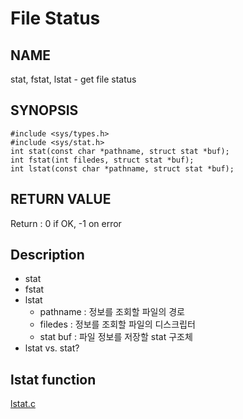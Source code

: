 # File Status
## NAME
stat, fstat, lstat - get file status
## SYNOPSIS
```
#include <sys/types.h>
#include <sys/stat.h>
int stat(const char *pathname, struct stat *buf);
int fstat(int filedes, struct stat *buf);
int lstat(const char *pathname, struct stat *buf);
```
## RETURN VALUE
Return : 0 if OK, -1 on error
## Description
* stat
* fstat
* lstat
	* pathname : 정보를 조회할 파일의 경로
	* filedes : 정보를 조회할 파일의 디스크립터
	* stat buf : 파일 정보를 저장할 stat 구조체
* lstat vs. stat?
## lstat function
[lstat.c](./lstat.c)

